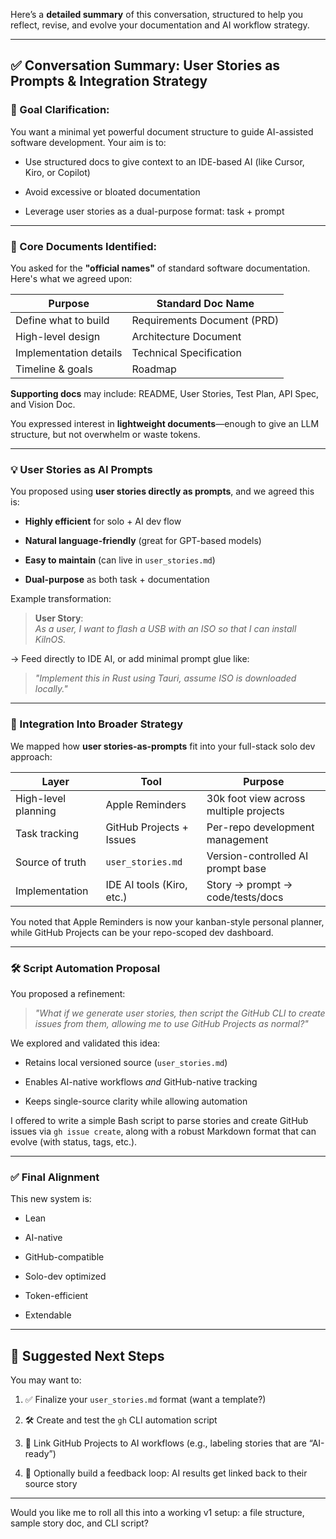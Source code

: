 Here’s a **detailed summary** of this conversation, structured to help you reflect, revise, and evolve your documentation and AI workflow strategy.

---

## ✅ **Conversation Summary: User Stories as Prompts & Integration Strategy**

### 🧠 Goal Clarification:

You want a minimal yet powerful document structure to guide AI-assisted software development. Your aim is to:

- Use structured docs to give context to an IDE-based AI (like Cursor, Kiro, or Copilot)
    
- Avoid excessive or bloated documentation
    
- Leverage user stories as a dual-purpose format: task + prompt
    

---

### 📄 Core Documents Identified:

You asked for the **"official names"** of standard software documentation. Here's what we agreed upon:

|Purpose|Standard Doc Name|
|---|---|
|Define what to build|Requirements Document (PRD)|
|High-level design|Architecture Document|
|Implementation details|Technical Specification|
|Timeline & goals|Roadmap|

**Supporting docs** may include: README, User Stories, Test Plan, API Spec, and Vision Doc.

You expressed interest in **lightweight documents**—enough to give an LLM structure, but not overwhelm or waste tokens.

---

### 💡 User Stories as AI Prompts

You proposed using **user stories directly as prompts**, and we agreed this is:

- **Highly efficient** for solo + AI dev flow
    
- **Natural language-friendly** (great for GPT-based models)
    
- **Easy to maintain** (can live in `user_stories.md`)
    
- **Dual-purpose** as both task + documentation
    

Example transformation:

> **User Story**:  
> _As a user, I want to flash a USB with an ISO so that I can install KilnOS._

→ Feed directly to IDE AI, or add minimal prompt glue like:

> _"Implement this in Rust using Tauri, assume ISO is downloaded locally."_

---

### 🔁 Integration Into Broader Strategy

We mapped how **user stories-as-prompts** fit into your full-stack solo dev approach:

|Layer|Tool|Purpose|
|---|---|---|
|High-level planning|Apple Reminders|30k foot view across multiple projects|
|Task tracking|GitHub Projects + Issues|Per-repo development management|
|Source of truth|`user_stories.md`|Version-controlled AI prompt base|
|Implementation|IDE AI tools (Kiro, etc.)|Story → prompt → code/tests/docs|

You noted that Apple Reminders is now your kanban-style personal planner, while GitHub Projects can be your repo-scoped dev dashboard.

---

### 🛠 Script Automation Proposal

You proposed a refinement:

> _"What if we generate user stories, then script the GitHub CLI to create issues from them, allowing me to use GitHub Projects as normal?"_

We explored and validated this idea:

- Retains local versioned source (`user_stories.md`)
    
- Enables AI-native workflows _and_ GitHub-native tracking
    
- Keeps single-source clarity while allowing automation
    

I offered to write a simple Bash script to parse stories and create GitHub issues via `gh issue create`, along with a robust Markdown format that can evolve (with status, tags, etc.).

---

### ✅ Final Alignment

This new system is:

- Lean
    
- AI-native
    
- GitHub-compatible
    
- Solo-dev optimized
    
- Token-efficient
    
- Extendable
    

---

## 🔮 Suggested Next Steps

You may want to:

1. ✅ Finalize your `user_stories.md` format (want a template?)
    
2. 🛠 Create and test the `gh` CLI automation script
    
3. 💼 Link GitHub Projects to AI workflows (e.g., labeling stories that are “AI-ready”)
    
4. 🔁 Optionally build a feedback loop: AI results get linked back to their source story
    

---

Would you like me to roll all this into a working v1 setup: a file structure, sample story doc, and CLI script?